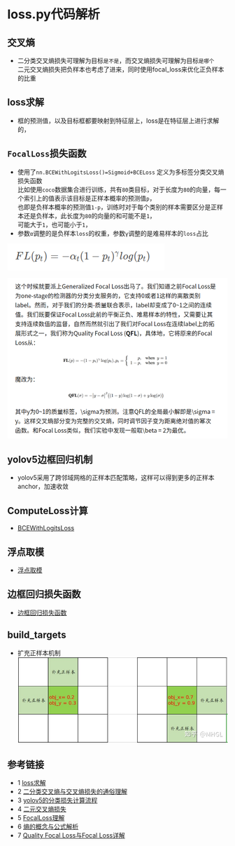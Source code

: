 # loss.py代码解析

## 交叉熵
* 二分类交叉熵损失可理解为目标`是不是`，而交叉熵损失可理解为目标`是哪个`  
二元交叉熵损失把负样本也考虑了进来，同时使用focal_loss来优化正负样本的比重

## loss求解
* 框的预测值，以及目标框都要映射到特征层上，loss是在特征层上进行求解的，

## `FocalLoss`损失函数
* 使用了`nn.BCEWithLogitsLoss()=Sigmoid+BCELoss`  定义为多标签分类交叉熵损失函数  
比如使用`coco`数据集合进行训练，共有`80`类目标，对于长度为`80`的向量，每一个索引上的值表示该目标是正样本概率的预测值`p`，  
也即是负样本概率的预测值`1-p`，训练时对于每个类别的样本需要区分是正样本还是负样本，此长度为`80`的向量的和可能不是`1`，  
可能大于`1`，也可能小于`1`，
* 参数`α`调整的是负样本`loss`的权重，参数`γ`调整的是难易样本的`loss`占比  

![](images/focal_loss.png)
  
![](../docs/images/loss/QFocalLoss.png)


## yolov5边框回归机制
* yolov5采用了跨邻域网格的正样本匹配策略，这样可以得到更多的正样本anchor，加速收敛

## ComputeLoss计算
* [BCEWithLogitsLoss](https://flyfish.blog.csdn.net/article/details/118909723)

## 浮点取模
* [浮点取模](https://flyfish.blog.csdn.net/article/details/119276814)

## 边框回归损失函数
* [边框回归损失函数](https://flyfish.blog.csdn.net/article/details/118858068)

## build_targets
* 扩充正样本机制
  ![](../docs/images/loss/扩充正样本机制.jpg)
  
## 参考链接
* 1 [loss求解](https://mp.weixin.qq.com/s?__biz=MzU5NTg2MzIxMw==&mid=2247486712&idx=1&sn=f56a342fbba7b155f2dfdf84776ac17e&chksm=fe6a3f3ac91db62caefd100a712717fb0663b4066bdd64e2fdc7a80c526d7cbcf8d6f4aa6a94&scene=178&cur_album_id=1826437164776095749#rd)
* 2 [二分类交叉熵与交叉熵损失的通俗理解](https://zhuanlan.zhihu.com/p/339684056)
* 3 [yolov5的分类损失计算流程](https://blog.csdn.net/l13022736018/article/details/118346085)
* 4 [二元交叉熵损失](https://blog.csdn.net/qq_38253797/article/details/116225218)
* 5 [FocalLoss理解](https://blog.csdn.net/u014311125/article/details/109470137)
* 6 [熵的概念与公式解析](https://www.cnblogs.com/wangguchangqing/p/12068084.html#autoid-0-2-0)
* 7 [Quality Focal Loss与Focal Loss详解](https://zhuanlan.zhihu.com/p/147691786)

